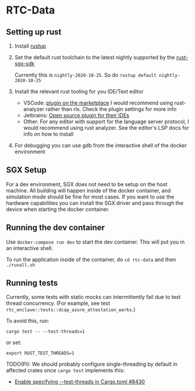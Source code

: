 # RTC-Data
## Setting up rust
1. Install [rustup](https://rustup.rs/)
2. Set the default rust toolchain to the latest nightly supported by the [rust-sgx-sdk](https://github.com/apache/incubator-teaclave-sgx-sdk)

   Currently this is `nightly-2020-10-25`. So do `rustup default nightly-2020-10-25`
   
3. Install the relevant rust tooling for you IDE/Text editor
   - VSCode: [plugin on the marketplace](https://marketplace.visualstudio.com/items?itemName=rust-lang.rust)
     I would recommend using rust-analyzer rather than rls. Check the plugin settings for more info
   - Jetbrains: [Open source plugin for their IDEs](https://www.jetbrains.com/rust/)
   - Other: For any editor with support for the language server protocol, I would recommend using rust analyzer. See the editor's LSP docs for info on how to install
4. For debugging you can use gdb from the interactive shell of the docker environment

## SGX Setup
For a dev environment, SGX does not need to be setup on the host machine. All building will happen inside of the docker container, and simulation mode should be fine
for most cases. If you want to use the hardware capabilities you can install the SGX driver and pass through the device when starting the docker container.

## Running the dev container
Use `docker-compose run dev` to start the dev container. This will put you in an interactive shell.

To run the application inside of the container, do `cd rtc-data` and then `./runall.sh`

## Running tests

Currently, some tests with static mocks can intermittently fail due to test thread concurrency.
(For example, see test `rtc_enclave::tests::dcap_azure_attestation_works`.)

To avoid this, run:

```shell
cargo test -- --test-threads=1
```

or set:

```shell
export RUST_TEST_THREADS=1
```

TODO(Pi): We should probably configure single-threading by default in affected crates
once `cargo test` implements this:

* [Enable specifying --test-threads in Cargo.toml #8430](https://github.com/rust-lang/cargo/issues/8430)
